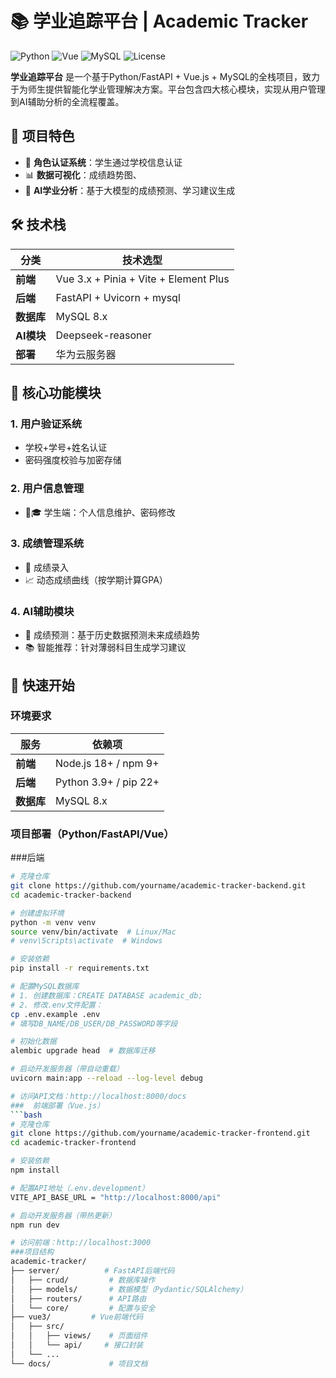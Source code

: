 # 📚 学业追踪平台 | Academic Tracker

![Python](https://img.shields.io/badge/Python-3.9+-blue.svg)
![Vue](https://img.shields.io/badge/Vue-3.x-brightgreen.svg)
![MySQL](https://img.shields.io/badge/MySQL-8.x-blue.svg)
![License](https://img.shields.io/badge/License-MIT-yellow.svg)

**学业追踪平台** 是一个基于Python/FastAPI + Vue.js + MySQL的全栈项目，致力于为师生提供智能化学业管理解决方案。平台包含四大核心模块，实现从用户管理到AI辅助分析的全流程覆盖。

## 🌟 项目特色
- 🔐 **角色认证系统**：学生通过学校信息认证
- 📊 **数据可视化**：成绩趋势图、
- 🤖 **AI学业分析**：基于大模型的成绩预测、学习建议生成

## 🛠 技术栈
| 分类       | 技术选型                          |
|------------|---------------------------------|
| **前端**   | Vue 3.x + Pinia + Vite + Element Plus |
| **后端**   | FastAPI + Uvicorn + mysql       |
| **数据库** | MySQL 8.x           |
| **AI模块** | Deepseek-reasoner |
| **部署**   | 华为云服务器              |

## 📌 核心功能模块

### 1. 用户验证系统
- 学校+学号+姓名认证
- 密码强度校验与加密存储

### 2. 用户信息管理
- 👨🎓 学生端：个人信息维护、密码修改

### 3. 成绩管理系统
- 📝 成绩录入
- 📈 动态成绩曲线（按学期计算GPA）


### 4. AI辅助模块
- 🔮 成绩预测：基于历史数据预测未来成绩趋势
- 📚 智能推荐：针对薄弱科目生成学习建议

## 🚀 快速开始

### 环境要求
| 服务   | 依赖项                          |
|--------|-------------------------------|
| **前端** | Node.js 18+ / npm 9+          |
| **后端** | Python 3.9+ / pip 22+         |
| **数据库** | MySQL 8.x          |

### 项目部署（Python/FastAPI/Vue）
###后端
```bash
# 克隆仓库
git clone https://github.com/yourname/academic-tracker-backend.git
cd academic-tracker-backend

# 创建虚拟环境
python -m venv venv
source venv/bin/activate  # Linux/Mac
# venv\Scripts\activate  # Windows

# 安装依赖
pip install -r requirements.txt

# 配置MySQL数据库
# 1. 创建数据库：CREATE DATABASE academic_db;
# 2. 修改.env文件配置：
cp .env.example .env
# 填写DB_NAME/DB_USER/DB_PASSWORD等字段

# 初始化数据
alembic upgrade head  # 数据库迁移

# 启动开发服务器（带自动重载）
uvicorn main:app --reload --log-level debug

# 访问API文档：http://localhost:8000/docs
###  前端部署（Vue.js）
```bash
# 克隆仓库
git clone https://github.com/yourname/academic-tracker-frontend.git
cd academic-tracker-frontend

# 安装依赖
npm install

# 配置API地址（.env.development）
VITE_API_BASE_URL = "http://localhost:8000/api"

# 启动开发服务器（带热更新）
npm run dev

# 访问前端：http://localhost:3000
###项目结构
academic-tracker/
├── server/          # FastAPI后端代码
│   ├── crud/         # 数据库操作
│   ├── models/       # 数据模型（Pydantic/SQLAlchemy）
│   ├── routers/      # API路由
│   └── core/         # 配置与安全
├── vue3/         # Vue前端代码
│   ├── src/
│   │   ├── views/    # 页面组件
│   │   └── api/     # 接口封装
│   └── ...
└── docs/             # 项目文档
